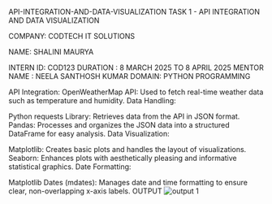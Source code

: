 API-INTEGRATION-AND-DATA-VISUALIZATION
TASK 1 - API INTEGRATION AND DATA VISUALIZATION

COMPANY: CODTECH IT SOLUTIONS

NAME: SHALINI MAURYA

INTERN ID: COD123
DURATION : 8 MARCH 2025 TO 8 APRIL 2025
MENTOR NAME : NEELA SANTHOSH KUMAR
DOMAIN: PYTHON PROGRAMMING

API Integration:
OpenWeatherMap API: Used to fetch real-time weather data such as temperature and humidity.
Data Handling:

Python requests Library: Retrieves data from the API in JSON format.
Pandas: Processes and organizes the JSON data into a structured DataFrame for easy analysis.
Data Visualization:

Matplotlib: Creates basic plots and handles the layout of visualizations.
Seaborn: Enhances plots with aesthetically pleasing and informative statistical graphics.
Date Formatting:

Matplotlib Dates (mdates): Manages date and time formatting to ensure clear, non-overlapping x-axis labels.
OUTPUT
![output 1](https://github.com/user-attachments/assets/c7d190b6-a999-4ea8-a127-420eddba1711)


